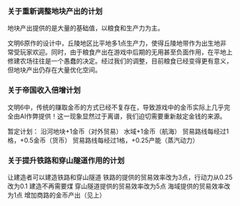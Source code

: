 ### 关于重新调整地块产出的计划

地块产出提供的是大量的基础值，以粮食和生产力为主。

文明6原作的设计中，丘陵地区比平地多1点生产力，使得丘陵地带作为出生地非常受玩家欢迎。同时，由于粮食产出在游戏中后期的无用甚至负面作用，在平地上修建农场往往是一个愚蠢的决定。经过我们的调整，目前粮食已经变得更有意义，但地块产出仍存在大量优化空间。

### 关于帝国收入倍增计划

文明6中，传统的赚取金币的方式已经不复存在，导致游戏中的金币实际上几乎完全由AI作弊提供！这一现象显然过于离谱，我们迫切需要重新敲定金钱的来源。

暂定计划：
沿河地块+1金币（对外贸易）
水域+1金币（航海）
贸易路线每经过1格，+0.5金币（货币）
贸易路线每经过1格，+0.25产能（蒸汽动力）

### 关于提升铁路和穿山隧道作用的计划

让建造者可以建造铁路和穿山隧道
铁路的提供的贸易效率改为3点，行动力从0.25改为0.1
建造不再需要煤
穿山隧道提供的贸易效率改为5点
海域提供的贸易效率改为1点
增加商路的金币产出（见上）
